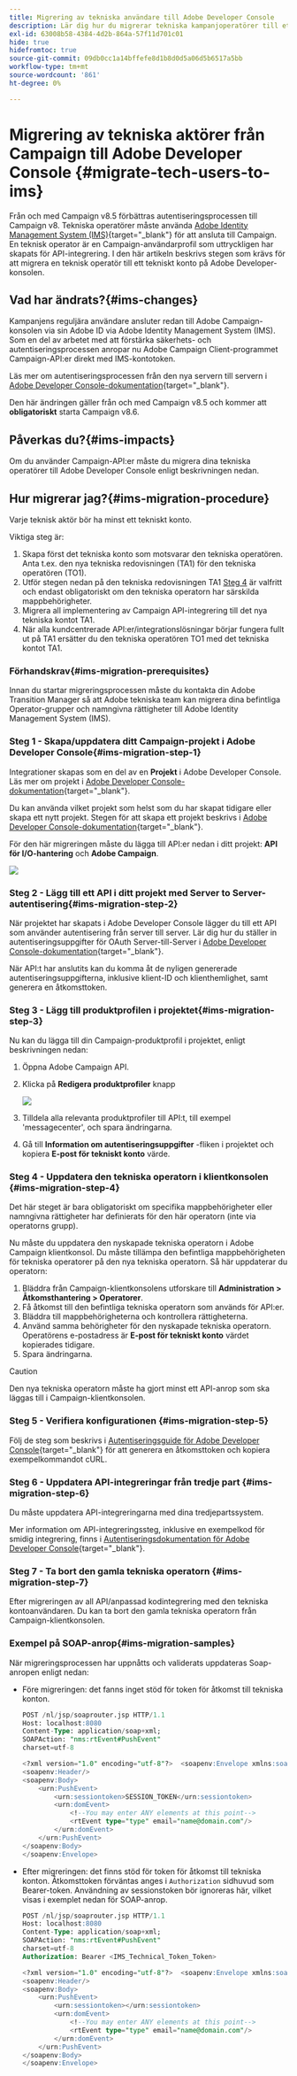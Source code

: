 ```yaml
---
title: Migrering av tekniska användare till Adobe Developer Console
description: Lär dig hur du migrerar tekniska kampanjoperatörer till ett tekniskt konto på Adobe Developer Console
exl-id: 63008b58-4384-4d2b-864a-57f11d701c01
hide: true
hidefromtoc: true
source-git-commit: 09db0cc1a14bffefe8d1b8d0d5a06d5b6517a5bb
workflow-type: tm+mt
source-wordcount: '861'
ht-degree: 0%

---
```


# Migrering av tekniska aktörer från Campaign till Adobe Developer Console {#migrate-tech-users-to-ims}

Från och med Campaign v8.5 förbättras autentiseringsprocessen till Campaign v8. Tekniska operatörer måste använda [Adobe Identity Management System (IMS)](https://helpx.adobe.com/enterprise/using/identity.html){target="_blank"} för att ansluta till Campaign. En teknisk operator är en Campaign-användarprofil som uttryckligen har skapats för API-integrering. I den här artikeln beskrivs stegen som krävs för att migrera en teknisk operatör till ett tekniskt konto på Adobe Developer-konsolen.

## Vad har ändrats?{#ims-changes}

Kampanjens reguljära användare ansluter redan till Adobe Campaign-konsolen via sin Adobe ID via Adobe Identity Management System (IMS). Som en del av arbetet med att förstärka säkerhets- och autentiseringsprocessen anropar nu Adobe Campaign Client-programmet Campaign-API:er direkt med IMS-kontotoken.

Läs mer om autentiseringsprocessen från den nya servern till servern i [Adobe Developer Console-dokumentation](https://developer.adobe.com/developer-console/docs/guides/authentication/ServerToServerAuthentication/){target="_blank"}.

Den här ändringen gäller från och med Campaign v8.5 och kommer att **obligatoriskt** starta Campaign v8.6.


## Påverkas du?{#ims-impacts}

Om du använder Campaign-API:er måste du migrera dina tekniska operatörer till Adobe Developer Console enligt beskrivningen nedan.

## Hur migrerar jag?{#ims-migration-procedure}

Varje teknisk aktör bör ha minst ett tekniskt konto.

Viktiga steg är:

1. Skapa först det tekniska konto som motsvarar den tekniska operatören. Anta t.ex. den nya tekniska redovisningen (TA1) för den tekniska operatören (TO1).
1. Utför stegen nedan på den tekniska redovisningen TA1
   [Steg 4](#ims-migration-step-4) är valfritt och endast obligatoriskt om den tekniska operatorn har särskilda mappbehörigheter.
1. Migrera all implementering av Campaign API-integrering till det nya tekniska kontot TA1.
1. När alla kundcentrerade API:er/integrationslösningar börjar fungera fullt ut på TA1 ersätter du den tekniska operatören TO1 med det tekniska kontot TA1.

### Förhandskrav{#ims-migration-prerequisites}

Innan du startar migreringsprocessen måste du kontakta din Adobe Transition Manager så att Adobe tekniska team kan migrera dina befintliga Operator-grupper och namngivna rättigheter till Adobe Identity Management System (IMS).

### Steg 1 - Skapa/uppdatera ditt Campaign-projekt i Adobe Developer Console{#ims-migration-step-1}

Integrationer skapas som en del av en **Projekt** i Adobe Developer Console. Läs mer om projekt i [Adobe Developer Console-dokumentation](https://developer.adobe.com/developer-console/docs/guides/projects/){target="_blank"}.

Du kan använda vilket projekt som helst som du har skapat tidigare eller skapa ett nytt projekt. Stegen för att skapa ett projekt beskrivs i [Adobe Developer Console-dokumentation](https://developer.adobe.com/developer-console/docs/guides/getting-started/){target="_blank"}.

För den här migreringen måste du lägga till API:er nedan i ditt projekt: **API för I/O-hantering** och **Adobe Campaign**.

![](assets/do-not-localize/ims-products-and-services.png)


### Steg 2 - Lägg till ett API i ditt projekt med Server to Server-autentisering{#ims-migration-step-2}

När projektet har skapats i Adobe Developer Console lägger du till ett API som använder autentisering från server till server. Lär dig hur du ställer in autentiseringsuppgifter för OAuth Server-till-Server i [Adobe Developer Console-dokumentation](https://developer.adobe.com/developer-console/docs/guides/authentication/ServerToServerAuthentication/implementation/){target="_blank"}.

När API:t har anslutits kan du komma åt de nyligen genererade autentiseringsuppgifterna, inklusive klient-ID och klienthemlighet, samt generera en åtkomsttoken.

### Steg 3 - Lägg till produktprofilen i projektet{#ims-migration-step-3}

Nu kan du lägga till din Campaign-produktprofil i projektet, enligt beskrivningen nedan:

1. Öppna Adobe Campaign API.
1. Klicka på **Redigera produktprofiler** knapp

   ![](assets/do-not-localize/ims-edit-api.png)

1. Tilldela alla relevanta produktprofiler till API:t, till exempel &#39;messagecenter&#39;, och spara ändringarna.
1. Gå till **Information om autentiseringsuppgifter** -fliken i projektet och kopiera **E-post för tekniskt konto** värde.

### Steg 4 - Uppdatera den tekniska operatorn i klientkonsolen {#ims-migration-step-4}

Det här steget är bara obligatoriskt om specifika mappbehörigheter eller namngivna rättigheter har definierats för den här operatorn (inte via operatorns grupp).

Nu måste du uppdatera den nyskapade tekniska operatorn i Adobe Campaign klientkonsol. Du måste tillämpa den befintliga mappbehörigheten för tekniska operatorer på den nya tekniska operatorn.
Så här uppdaterar du operatorn:

1. Bläddra från Campaign-klientkonsolens utforskare till **Administration > Åtkomsthantering > Operatorer**.
1. Få åtkomst till den befintliga tekniska operatorn som används för API:er.
1. Bläddra till mappbehörigheterna och kontrollera rättigheterna.
1. Använd samma behörigheter för den nyskapade tekniska operatorn. Operatörens e-postadress är **E-post för tekniskt konto** värdet kopierades tidigare.
1. Spara ändringarna.


>[!CAUTION]
>
>Den nya tekniska operatorn måste ha gjort minst ett API-anrop som ska läggas till i Campaign-klientkonsolen.
>

<!--

>[!CAUTION]
>
>After updating the authentication type for the technical operator, all API integrations with this technical operator will stop working. You must [update your API integrations](#ims-migration-step-6). 

To update the technical operator authentication mode to IMS, follow these steps:

1. From Campaign client console explorer, browse to the **Administration > Access Management > Operators**.
1. Edit the existing technical operator used for APIs.
1. Replace the **Name (login)** of this technical operator by the technical account email retrieved earlier.
1. Browse to the **Edit** button on the top left beside **File**, and select **Edit the XML source**.
1. Update the authentication mode to `ims`, as follows:

    ```javascript
    <operator 
    ...
        <access authenticationType="ims" ...
        ...
        </access>
    ...
    </operator>
    ```

1. Save your changes.

You can also update the technical operator programmatically, using SQL scripts or Campaign APIs. These modes help you automate the steps which update operator's name with associated Technical account email address and/or authentication type. 

* Use the following **SQL Script** to replace operator's name with associated email:

    ```sql
    UPDATE xtkoperator
    SET sauthenticationtype = 'ims',
            sname = '{email}'
    WHERE sname = '{name}' AND itype = 0;
    ```

* Use the following `queryDef.ExecuteQuery` **Campaign API** to fetch id of an operator for given technical operator:

    ```javascript
    <?xml version="1.0" encoding="utf-8"?>
    <soap:Envelope xmlns:soap="http://schemas.xmlsoap.org/soap/envelope/">
        <soap:Body>
            <ExecuteQuery xmlns="urn:xtk:queryDef">
                <sessiontoken>{session_token}</sessiontoken>
                <entity>
                    <queryDef schema="xtk:operator" operation="select">
                        <select>
                            <node expr="@id"/>
                        </select>
                        <where>
                            <condition expr="@name='{name}'"/>
                            <condition expr="@type=0"/>
                        </where>
                    </queryDef>
                </entity>
            </ExecuteQuery>
        </soap:Body>
    </soap:Envelope>
    ```

* Use the following `session.Write` **Campaign API** to update name with given technical account email address:

    ```javascript
    <?xml version="1.0" encoding="utf-8"?>
    <soap:Envelope xmlns:soap="http://schemas.xmlsoap.org/soap/envelope/">
        <soap:Body>
            <Write xmlns="urn:xtk:session">
                <sessiontoken>{session_token}</sessiontoken>
                <domDoc xsi:type='ns:Element' SOAP-ENV:encodingStyle='http://xml.apache.org/xml-soap/literalxml'>
                    <operator _operation="update" id="{id}" name="{email}" xtkschema="xtk:operator">
                        <access authenticationType="ims" />
                    </operator>
                </domDoc>
            </Write>
        </soap:Body>
    </soap:Envelope>
    ```
-->

### Steg 5 - Verifiera konfigurationen {#ims-migration-step-5}

Följ de steg som beskrivs i [Autentiseringsguide för Adobe Developer Console](https://developer.adobe.com/developer-console/docs/guides/authentication/ServerToServerAuthentication/implementation/#generate-access-tokens){target="_blank"} för att generera en åtkomsttoken och kopiera exempelkommandot cURL.


### Steg 6 - Uppdatera API-integreringar från tredje part {#ims-migration-step-6}

Du måste uppdatera API-integreringarna med dina tredjepartssystem.

Mer information om API-integreringssteg, inklusive en exempelkod för smidig integrering, finns i [Autentiseringsdokumentation för Adobe Developer Console](https://developer.adobe.com/developer-console/docs/guides/authentication/ServerToServerAuthentication/){target="_blank"}.


### Steg 7 - Ta bort den gamla tekniska operatorn {#ims-migration-step-7}


Efter migreringen av all API/anpassad kodintegrering med den tekniska kontoanvändaren. Du kan ta bort den gamla tekniska operatorn från Campaign-klientkonsolen.

### Exempel på SOAP-anrop{#ims-migration-samples}

När migreringsprocessen har uppnåtts och validerats uppdateras Soap-anropen enligt nedan:

* Före migreringen: det fanns inget stöd för token för åtkomst till tekniska konton.

  ```sql
  POST /nl/jsp/soaprouter.jsp HTTP/1.1
  Host: localhost:8080
  Content-Type: application/soap+xml;
  SOAPAction: "nms:rtEvent#PushEvent"
  charset=utf-8
  
  <?xml version="1.0" encoding="utf-8"?>  <soapenv:Envelope xmlns:soapenv="http://schemas.xmlsoap.org/soap/envelope/" xmlns:urn="urn:nms:rtEvent">
  <soapenv:Header/>
  <soapenv:Body>
      <urn:PushEvent>
          <urn:sessiontoken>SESSION_TOKEN</urn:sessiontoken>
          <urn:domEvent>
              <!--You may enter ANY elements at this point-->
              <rtEvent type="type" email="name@domain.com"/>
          </urn:domEvent>
      </urn:PushEvent>
  </soapenv:Body>
  </soapenv:Envelope>
  ```

* Efter migreringen: det finns stöd för token för åtkomst till tekniska konton. Åtkomsttoken förväntas anges i `Authorization` sidhuvud som Bearer-token. Användning av sessionstoken bör ignoreras här, vilket visas i exemplet nedan för SOAP-anrop.

  ```sql
  POST /nl/jsp/soaprouter.jsp HTTP/1.1
  Host: localhost:8080
  Content-Type: application/soap+xml;
  SOAPAction: "nms:rtEvent#PushEvent"
  charset=utf-8
  Authorization: Bearer <IMS_Technical_Token_Token>
  
  <?xml version="1.0" encoding="utf-8"?>  <soapenv:Envelope xmlns:soapenv="http://schemas.xmlsoap.org/soap/envelope/" xmlns:urn="urn:nms:rtEvent">
  <soapenv:Header/>
  <soapenv:Body>
      <urn:PushEvent>
          <urn:sessiontoken></urn:sessiontoken>
          <urn:domEvent>
              <!--You may enter ANY elements at this point-->
              <rtEvent type="type" email="name@domain.com"/>
          </urn:domEvent>
      </urn:PushEvent>
  </soapenv:Body>
  </soapenv:Envelope>
  ```
